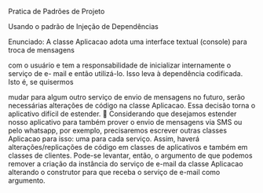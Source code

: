 Pratica de Padrões de Projeto

Usando o padrão de Injeção de Dependências 

Enunciado:
A classe Aplicacao adota uma interface textual (console) para troca de mensagens

com o usuário e tem a responsabilidade de inicializar internamente o serviço de e-
mail e então utilizá-lo. Isso leva à dependência codificada. Isto é, se quisermos

mudar para algum outro serviço de envio de mensagens no futuro, serão necessárias
alterações de código na classe Aplicacao. Essa decisão torna o aplicativo difícil de
estender.
 Considerando que desejamos estender nosso aplicativo para também prover o envio
de mensagens via SMS ou pelo whatsapp, por exemplo, precisaremos escrever outras
classes Aplicacao para isso: uma para cada serviço. Assim, haverá
alterações/replicações de código em classes de aplicativos e também em classes de
clientes.
Pode-se levantar, então, o argumento de que podemos remover a criação da
instância do serviço de e-mail da classe Aplicacao alterando o construtor para que receba
o serviço de e-mail como argumento.
